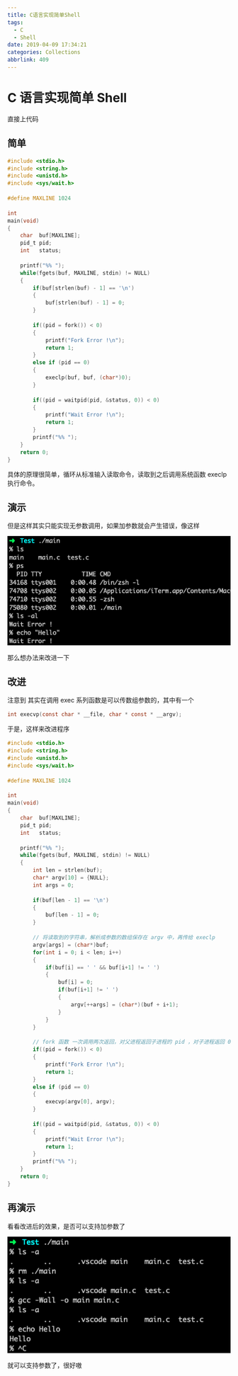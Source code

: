 ```yaml
---
title: C语言实现简单Shell
tags:
  - C
  - Shell
date: 2019-04-09 17:34:21
categories: Collections
abbrlink: 409
---
```

# C 语言实现简单 Shell

直接上代码

<!-- more -->

## 简单

```c
#include <stdio.h>
#include <string.h>
#include <unistd.h>
#include <sys/wait.h>

#define MAXLINE 1024

int
main(void)
{
    char  buf[MAXLINE];
    pid_t pid;
    int   status;

    printf("%% ");
    while(fgets(buf, MAXLINE, stdin) != NULL)
    {
        if(buf[strlen(buf) - 1] == '\n')
        {
            buf[strlen(buf) - 1] = 0;
        }

        if((pid = fork()) < 0)
        {
            printf("Fork Error !\n");
            return 1;
        }
        else if (pid == 0)
        {
            execlp(buf, buf, (char*)0);
        }

        if((pid = waitpid(pid, &status, 0)) < 0)
        {
            printf("Wait Error !\n");
            return 1;
        }
        printf("%% ");
    }
    return 0;
}

```

具体的原理很简单，循环从标准输入读取命令，读取到之后调用系统函数 execlp 执行命令。

## 演示

但是这样其实只能实现无参数调用，如果加参数就会产生错误，像这样

![image.png](./../pics/1554896522521-bd50a48e-0eef-43ad-9cb2-4a7d9f3744e2.png)

那么想办法来改进一下

## 改进

注意到 其实在调用 exec 系列函数是可以传数组参数的，其中有一个

```c
int	execvp(const char * __file, char * const * __argv);
```

于是，这样来改进程序

```c
#include <stdio.h>
#include <string.h>
#include <unistd.h>
#include <sys/wait.h>

#define MAXLINE 1024

int
main(void)
{
    char  buf[MAXLINE];
    pid_t pid;
    int   status;

    printf("%% ");
    while(fgets(buf, MAXLINE, stdin) != NULL)
    {
        int len = strlen(buf);
        char* argv[10] = {NULL};
        int args = 0;

        if(buf[len - 1] == '\n')
        {
            buf[len - 1] = 0;
        }
        
        // 将读取到的字符串，解析成参数的数组保存在 argv 中，再传给 execlp
        argv[args] = (char*)buf;
        for(int i = 0; i < len; i++)
        {
            if(buf[i] == ' ' && buf[i+1] != ' ')
            {
                buf[i] = 0;
                if(buf[i+1] != ' ')
                {
                    argv[++args] = (char*)(buf + i+1);
                }
            }
        }
      
        // fork 函数 一次调用两次返回，对父进程返回子进程的 pid ，对子进程返回 0，如果返回值小于 0 则表示有错误
        if((pid = fork()) < 0)
        {
            printf("Fork Error !\n");
            return 1;
        }
        else if (pid == 0)
        {
            execvp(argv[0], argv);
        }

        if((pid = waitpid(pid, &status, 0)) < 0)
        {
            printf("Wait Error !\n");
            return 1;
        }
        printf("%% ");
    }
    return 0;
}

```

## 再演示

看看改进后的效果，是否可以支持加参数了

![image.png](./../pics/1554900459904-1e5d6fa6-5ef1-4357-a386-fa1920853ee4.png)

就可以支持参数了，很好嗷
